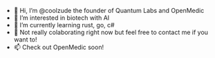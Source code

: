 - 👋 Hi, I’m @coolzude the founder of Quantum Labs and OpenMedic
- 👀 I’m interested in biotech with AI
- 🌱 I’m currently learning rust, go, c#
- 💞️ Not really colaborating right now but feel free to contact me if you want to!
- 📫 Check out OpenMedic soon!

<!---
coolzude/coolzude is a ✨ special ✨ repository because its `README.md` (this file) appears on your GitHub profile.
You can click the Preview link to take a look at your changes.
--->

